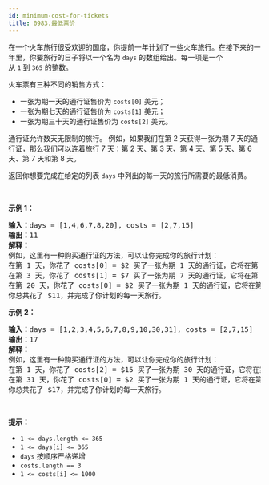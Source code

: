 ```yaml
---
id: minimum-cost-for-tickets
title: 0983.最低票价
---
```

在一个火车旅行很受欢迎的国度，你提前一年计划了一些火车旅行。在接下来的一年里，你要旅行的日子将以一个名为 <code>days</code> 的数组给出。每一项是一个从 <code>1</code> 到 <code>365</code> 的整数。

火车票有三种不同的销售方式：


- 一张为期一天的通行证售价为 <code>costs[0]</code> 美元；
- 一张为期七天的通行证售价为 <code>costs[1]</code> 美元；
- 一张为期三十天的通行证售价为 <code>costs[2]</code> 美元。

通行证允许数天无限制的旅行。 例如，如果我们在第 2 天获得一张为期 7 天的通行证，那么我们可以连着旅行 7 天：第 2 天、第 3 天、第 4 天、第 5 天、第 6 天、第 7 天和第 8 天。

返回你想要完成在给定的列表 <code>days</code> 中列出的每一天的旅行所需要的最低消费。

 

**示例 1：**


<pre><strong>输入：</strong>days = [1,4,6,7,8,20], costs = [2,7,15]<br/><strong>输出：</strong>11<br/><strong>解释： </strong><br/>例如，这里有一种购买通行证的方法，可以让你完成你的旅行计划：<br/>在第 1 天，你花了 costs[0] = $2 买了一张为期 1 天的通行证，它将在第 1 天生效。<br/>在第 3 天，你花了 costs[1] = $7 买了一张为期 7 天的通行证，它将在第 3, 4, ..., 9 天生效。<br/>在第 20 天，你花了 costs[0] = $2 买了一张为期 1 天的通行证，它将在第 20 天生效。<br/>你总共花了 $11，并完成了你计划的每一天旅行。<br/></pre>

**示例 2：**


<pre><strong>输入：</strong>days = [1,2,3,4,5,6,7,8,9,10,30,31], costs = [2,7,15]<br/><strong>输出：</strong>17<br/><strong>解释：<br/></strong>例如，这里有一种购买通行证的方法，可以让你完成你的旅行计划： <br/>在第 1 天，你花了 costs[2] = $15 买了一张为期 30 天的通行证，它将在第 1, 2, ..., 30 天生效。<br/>在第 31 天，你花了 costs[0] = $2 买了一张为期 1 天的通行证，它将在第 31 天生效。 <br/>你总共花了 $17，并完成了你计划的每一天旅行。<br/></pre>

 

**提示：**

- <code>1 &lt;= days.length &lt;= 365</code>
- <code>1 &lt;= days[i] &lt;= 365</code>
- <code>days</code> 按顺序严格递增
- <code>costs.length == 3</code>
- <code>1 &lt;= costs[i] &lt;= 1000</code>